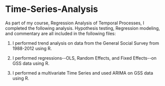 # Time-Series-Analysis



As part of my course, Regression Analysis of Temporal Processes, I completed the following analysis. Hypothesis testing, Regression modeling, and commentary are all included in the following files:

1. I performed trend analysis on data from the General Social Survey from 1988-2012 using R.


2. I performed regressions--OLS, Random Effects, and Fixed Effects--on GSS data using R.

3. I performed a multivariate Time Series and used ARIMA on GSS data using R.
